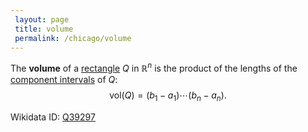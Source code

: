 ```yaml
---
 layout: page
 title: volume
 permalink: /chicago/volume
---
```

The **volume** of a [rectangle](https://mathgloss.github.io/MathGloss/chicago/rectangle) $Q$ in $\mathbb R^n$ is the product of the lengths of the [component intervals](https://mathgloss.github.io/MathGloss/chicago/component_interval) of $Q$: $$\text{vol}(Q) = (b_1-a_1)\cdots(b_n-a_n).$$

Wikidata ID: [Q39297](https://www.wikidata.org/wiki/Q39297)